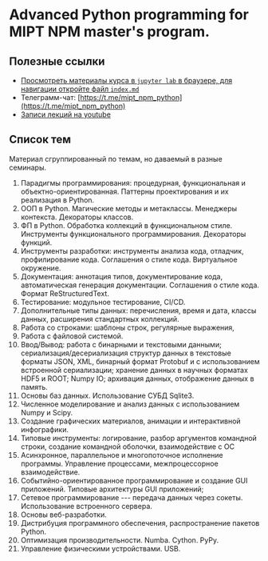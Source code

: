 # Advanced Python programming for MIPT NPM master's program.


## Полезные ссылки

* [Просмотреть материалы курса в `jupyter lab` в браузере, для навигации откройте файл `index.md`]( https://mipt-npm.github.io/sciprog-python/)
* Телеграмм-чат: [https://t.me/mipt_npm_python](https://t.me/mipt_npm_python)
* [Записи лекций на youtube](https://www.youtube.com/playlist?list=PLPKtYv41nUfVh__8icb5ILL-GWpyep8pH)

## Список тем

Материал сгруппированный по темам, но даваемый в разные семинары.

1. Парадигмы программирования: процедурная, функциональная и объектно-ориентированная. Паттерны проектирования и их реализация в Python.
2. ООП в Python. Магические методы и метаклассы. Менеджеры контекста. Декораторы классов.
3. ФП в Python. Обработка коллекций в функциональном стиле. Инструменты функционального программирования. Декораторы функций.
4. Инструменты разработки: инструменты анализа кода, отладчик, профилирование кода. Соглашения о стиле кода. Виртуальное окружение.
5. Документация: аннотация типов, документирование кода, автоматическая генерация документации. Соглашения о стиле кода. Формат ReStructuredText.
6. Тестирование: модульное тестирование, CI/CD.
7. Дополнительные типы данных: перечисления, время и дата, классы данных, расширения стандартных коллекций.
8. Работа со строками: шаблоны строк, регулярные выражения, 
9. Работа с файловой системой.
10. Ввод/Вывод: работа с бинарными и текстовыми данными; сериализация/десериализация структур данных в текстовые форматы JSON, XML, бинарный формат Protobuf и с использованием встроенной сериализации; хранение данных в научных форматах HDF5 и ROOT; Numpy IO; архивация данных, отображение данных в память. 
11. Основы баз данных. Использование СУБД Sqlite3.
12. Численное моделирование и анализ данных с использованием Numpy и Scipy.
13. Создание графических материалов, анимации и интерактивной инфографики.
14. Типовые инструменты:  логирование, разбор аргументов командной строки, создание командной оболочки, взаимодействие с ОС
15. Асинхронное, параллельное и многопоточное исполнение программы. Управление процессами, межпроцессорное взаимодействие.
16. Событийно-ориентированное программирование и создание GUI приложений. Типовые архитектуры GUI приложений; 
17. Сетевое программирование --- передача данных через сокеты. Использование встроенного сервера.
18. Основы веб-разработки.
19. Дистрибуция программного обеспечения, распространение пакетов Python.
20. Оптимизация производительности. Numba. Cython. PyPy.
21. Управление физическими устройствами. USB.
